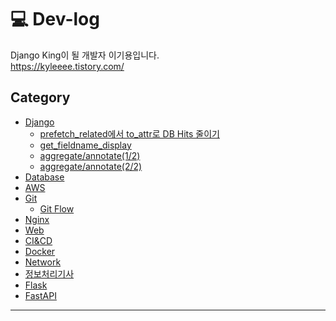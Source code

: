 # 💻 Dev-log

Django King이 될 개발자 이기용입니다. <br>
https://kyleeee.tistory.com/

## Category
* [Django](https://github.com/leeky940926/dev-log/tree/main/Django)
    * [prefetch_related에서 to_attr로 DB Hits 줄이기](https://github.com/leeky940926/dev-log/blob/main/Django/prefetch_related%EC%97%90%EC%84%9C%20to_attr%EB%A1%9C%20DB%20Hits%20%EC%A4%84%EC%9D%B4%EA%B8%B0.md)
    * [get_fieldname_display](https://github.com/leeky940926/dev-log/blob/main/Django/get_fieldname_display.md)
    * [aggregate/annotate(1/2)](https://github.com/leeky940926/dev-log/blob/main/Django/aggregate%26annotate(1of2).md)
    * [aggregate/annotate(2/2)](https://github.com/leeky940926/dev-log/blob/main/Django/aggregate%26annotate(2of2).md)
* [Database](https://github.com/leeky940926/dev-log/tree/main/Database)
* [AWS](https://github.com/leeky940926/dev-log/tree/main/AWS)
* [Git](https://github.com/leeky940926/dev-log/tree/main/Git)
    * [Git Flow](https://github.com/leeky940926/dev-log/blob/main/Git/Git%20Flow.md)
* [Nginx](https://github.com/leeky940926/dev-log/tree/main/Nginx)
* [Web](https://github.com/leeky940926/dev-log/tree/main/Web)
* [CI&CD](https://github.com/leeky940926/dev-log/tree/main/CICD)
* [Docker](https://github.com/leeky940926/dev-log/tree/main/Docker)
* [Network](https://github.com/leeky940926/dev-log/tree/main/Network)
* [정보처리기사](https://github.com/leeky940926/dev-log/tree/main/%EC%A0%95%EB%B3%B4%EC%B2%98%EB%A6%AC%EA%B8%B0%EC%82%AC)
* [Flask](https://github.com/leeky940926/dev-log/tree/main/Flask)
* [FastAPI](https://github.com/leeky940926/dev-log/tree/main/FastAPI)
----
